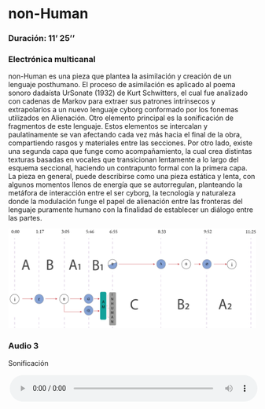 # non-Human
### Duración:	11’ 25’’
### Electrónica multicanal

non-Human es una pieza que plantea la asimilación y creación de un lenguaje posthumano. El proceso de asimilación es aplicado al poema sonoro dadaísta UrSonate (1932) de Kurt Schwitters, el cual fue analizado con cadenas de Markov para extraer sus patrones intrínsecos y extrapolarlos a un nuevo lenguaje cyborg conformado por los fonemas utilizados en Alienación. Otro elemento principal es la sonificación de fragmentos de este lenguaje. Estos elementos se intercalan y paulatinamente se van afectando cada vez más hacia el final de la obra, compartiendo rasgos y materiales entre las secciones. Por otro lado, existe una segunda capa que funge como acompañamiento, la cual crea distintas texturas basadas en vocales que transicionan lentamente a lo largo del esquema seccional, haciendo un contrapunto formal con la primera capa. La pieza en general, puede describirse como una pieza estática y lenta, con algunos momentos llenos de energía que se autorregulan, planteando la metáfora de interacción entre el ser cyborg, la tecnología y naturaleza donde la modulación funge el papel de alienación entre las fronteras del lenguaje puramente humano con la finalidad de establecer un diálogo entre las partes.


<img src="../assets/diagrama3_nonhuman@4x.png" alt="drawing" width="1000">

### Audio 3
Sonificación

<audio controls style="width: 100%; padding: 0.5%">
        <source src="../audios/sonificacion.mp3">
    </audio>
